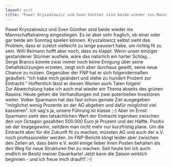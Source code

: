 ```yaml
---
layout: post
title: "Pawel Kryszalowicz und Sven Günther sind beide wieder ins Mannschaftstraining eingestiegen."
---
```


Pawel Kryszalowicz und Sven Günther sind beide wieder ins Mannschaftstraining eingestiegen. Es ist aber sehr fraglich, ob einer oder gar beide am Sonntag spielen können. Kryszalowicz selbst sieht das Problem, dass er zuletzt vielleicht zu lange pausiert habe, um richtig fit zu sein. Willi Reimann hofft aber noch, dass es klappt. Wenn unser einziger gestandener Stürmer ausfiele, wäre das natürlich ein harter Schlag...  
Serge Branco konnte zwar immer noch keine Einigung über seine Gehaltskürzungen erzielen, zeigt sich aber durchaus gewillt, seine neue Chance zu nutzen. Gegenüber der FNP hat er sich folgendermaßen geäußert: "Ich habe mich geändert und stehe zu hundert Prozent zur Eintracht." Hoffentlich lässt er diesen Worten auch Taten folgen!  
Zur Abwechslung habe ich auch mal wieder ein Thema abseits des grünen Rasens: Heute gehen die Verhandlungen mit zwei potentiellen Investoren weiter. Volker Sparmann hat das fast schon geniale Ziel ausgegeben "möglichst wenig Prozente an der AG abgeben und dafür möglichst viel kassieren". Ich sag's ja, unsere Führung ist klasse ;-) Aber im Ernst: Sparmann sieht den tatsächlichen Wert der Eintracht irgendwo zwischen den von Octagon gezahlten 500.000 Euro je Prozent und der Hälfte. Positiv sei der Imagegewinn, seitdem man nicht mehr nur kurzfristig plane. Um die Eintracht aber für die Zukunft fit zu machen, müssten AG und auch der e.V. noch professioneller werden. Im FNP-Bericht klingt leider aber zwischen den Zeilen an, dass beim e.V. wohl einige lieber ihren Posten behalten als den Weg für neue Strukturen frei zu machen. Seit heute bin ich auch endlich im Besitz meiner Dauerkarte! Jetzt kann die Saison wirklich beginnen - und ich freue mich drauf!!! :-)
